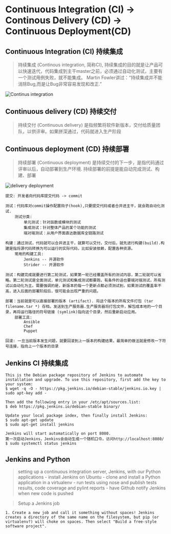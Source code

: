 Continuous Integration (CI) -> Continous Delivery (CD) -> Continuous Deployment(CD)
===================================================================================

Continuous Integration (CI) 持续集成
------------------------------------

> 持续集成 (Continous integration, 简称CI), 持续集成的目的就是让产品可以快速迭代，代码集成到主干master之前，必须通过自动化测试，主要有一个测试用例失败，就不能集成。
> Martin Fowler讲过：“持续集成并不能消除Bug,而是让Bug非常容易发现和改正.”

![Continus integration](/imgs/ilike/CIDI/continuous_integration.png?raw=true)


Continuous delivery (CD) 持续交付
---------------------------------

> 持续交付 (Continuous delivery) 是指频繁将软件新版本，交付给质量团队，以供评审。如果拼深通过，代码就进入生产阶段


Continuous deployment (CD) 持续部署
-----------------------------------

> 持续部署 (Continuous deployment) 是持续交付的下一步，是指代码通过评审以后，自动部署到生产环境. 持续部署的前提是能自动完成测试、构建、部署

![delivery deployment](/imgs/ilike/CIDI/delivery_deployment.png?raw=true)

```
提交: 开发者向代码库提交代码 -> commit 

测试：代码库对commit操作配置钩子(hook),只要提交代码或者合并进主干，就会跑自动化测试.
    测试分类:
        单元测试：针对函数或模块的测试
        集成测试：针对整体产品的某个功能的测试
        端对端测试：从用户界面直达数据库全链路测试

构建：通过测试，代码就可以合并进主干，就算可以交付，交付后，就先进行构建(build).构建是指将源代码转换为可以运行的实际代码，比如安装依赖，配置各种资源。
    常用的构建工具:
        Jenkins -- 开源软件
        Strider -- 开源软件

测试：构建完成就要进行第二轮测试，如果第一轮已经覆盖所有的测试内容，第二轮就可以省略。第二轮测试是全面测试，单元测试和集成测试都要跑，有条件的话也要端对端测试，所有测试以自动化为主。需要强调的是，新版本的每一个更新点都必须测试到，如果测试的覆盖率不高，进入后面的部署阶段后，很可能会出现严重的问题。

部署：当前就是可以直接部署的版本 (artifact). 将这个版本的所有文件打包 (tar filename.tar *) 存档，发送到生产服务器.生产服务器将打包文件，解包成本地的一个目录，再将运行路径的符号链接 (symlink)指向这个目录，然后重新启动应用。
    部署工具:
        Ansible
        Chef
        Puppet 

回滚: 一旦当前版本发生问题，就要回滚到上一版本的构建结果，最简单的做法就是修改一下符号连接，指向上一个版本的目录
```

Jenkins CI 持续集成
------------------
```
This is the Debian package repository of Jenkins to automate installation and upgrade. To use this repository, first add the key to your system:
$ wget -q -O - https://pkg.jenkins.io/debian-stable/jenkins.io.key | sudo apt-key add -

Then add the following entry in your /etc/apt/sources.list:
$ deb https://pkg.jenkins.io/debian-stable binary/

Update your local package index, then finally install Jenkins:
$ sudo apt-get update 
$ sudo apt-get install jenkins 

Jenkins will start automatically on port 8080.
第一次启动Jenkins，Jenkins会自动生成一个随机口令，访问http://localhost:8080/ 
$ sudo systemctl status jenkins 
```

Jenkins and Python
------------------
> setting up a continuous integration server, Jenkins, with our Python applications
    - install Jenkins on Ubuntu 
    - clone and install a Python application in a virtualenv 
    - run tests using nose and publish tests results, code coverage and pylint reports
    - have Github notify Jenkins when new code is pushed 

> Setup a Jenkins job 
```
1. Create a new job and call it something without spaces! Jenkins creates a directory of the same name on the filesystem, but pip (or virtualenv?) will choke on spaces. Then select "Build a free-style software project".


```
